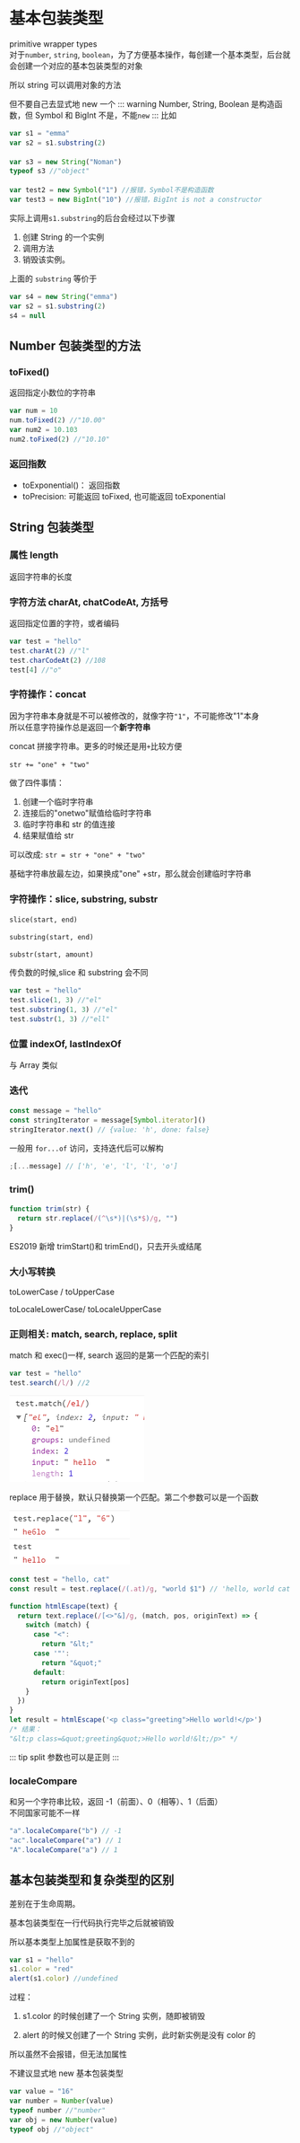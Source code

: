 # 基本包装类型

primitive wrapper types  
对于`number`, `string`, `boolean`，为了方便基本操作，每创建一个基本类型，后台就会创建一个对应的基本包装类型的对象

所以 string 可以调用对象的方法

但不要自己去显式地 new 一个
::: warning
Number, String, Boolean 是构造函数，但 Symbol 和 BigInt 不是，不能`new`
:::
比如

```js
var s1 = "emma"
var s2 = s1.substring(2)

var s3 = new String("Noman")
typeof s3 //"object"

var test2 = new Symbol("1") //报错，Symbol不是构造函数
var test3 = new BigInt("10") //报错，BigInt is not a constructor
```

实际上调用`s1.substring`的后台会经过以下步骤

1. 创建 String 的一个实例
2. 调用方法
3. 销毁该实例。

上面的 `substring` 等价于

```js
var s4 = new String("emma")
var s2 = s1.substring(2)
s4 = null
```

## Number 包装类型的方法

### toFixed()

返回指定小数位的字符串

```js
var num = 10
num.toFixed(2) //"10.00"
var num2 = 10.103
num2.toFixed(2) //"10.10"
```

### 返回指数

- toExponential()： 返回指数
- toPrecision: 可能返回 toFixed, 也可能返回 toExponential

## String 包装类型

### 属性 length

返回字符串的长度

### 字符方法 charAt, chatCodeAt, 方括号

返回指定位置的字符，或者编码

```js
var test = "hello"
test.charAt(2) //"l"
test.charCodeAt(2) //108
test[4] //"o"
```

### 字符操作：concat

因为字符串本身就是不可以被修改的，就像字符`"1"`，不可能修改"1"本身  
所以任意字符操作总是返回一个**新字符串**

concat 拼接字符串。更多的时候还是用`+`比较方便

`str += "one" + "two"`

做了四件事情：

1. 创建一个临时字符串
2. 连接后的"onetwo"赋值给临时字符串
3. 临时字符串和 str 的值连接
4. 结果赋值给 str

可以改成: `str = str + "one" + "two"`

基础字符串放最左边，如果换成"one" +str，那么就会创建临时字符串

### 字符操作：slice, substring, substr

`slice(start, end)`

`substring(start, end)`

`substr(start, amount)`

传负数的时候,slice 和 substring 会不同

```js
var test = "hello"
test.slice(1, 3) //"el"
test.substring(1, 3) //"el"
test.substr(1, 3) //"ell"
```

### 位置 indexOf, lastIndexOf

与 Array 类似

### 迭代

```js
const message = "hello"
const stringIterator = message[Symbol.iterator]()
stringIterator.next() // {value: 'h', done: false}
```

一般用 `for...of` 访问，支持迭代后可以解构

```js
;[...message] // ['h', 'e', 'l', 'l', 'o']
```

### trim()

```js
function trim(str) {
  return str.replace(/(^\s*)|(\s*$)/g, "")
}
```

ES2019 新增 trimStart()和 trimEnd()，只去开头或结尾

### 大小写转换

toLowerCase / toUpperCase

toLocaleLowerCase/ toLocaleUpperCase

### 正则相关: match, search, replace, split

match 和 exec()一样, search 返回的是第一个匹配的索引

```js
var test = "hello"
test.search(/l/) //2
```

![](../images/b57dd2c0331cfb00e45609a42986fd04.png)

replace 用于替换，默认只替换第一个匹配。第二个参数可以是一个函数

![](../images/df6747904e7b81d4447709c71b6ca95b.png)

```js
const test = "hello, cat"
const result = test.replace(/(.at)/g, "world $1") // 'hello, world cat'
```

```js
function htmlEscape(text) {
  return text.replace(/[<>"&]/g, (match, pos, originText) => {
    switch (match) {
      case "<":
        return "&lt;"
      case '"':
        return "&quot;"
      default:
        return originText[pos]
    }
  })
}
let result = htmlEscape('<p class="greeting">Hello world!</p>')
/* 结果：
"&lt;p class=&quot;greeting&quot;>Hello world!&lt;/p>" */
```

::: tip
split 参数也可以是正则
:::

### localeCompare

和另一个字符串比较，返回 -1（前面）、0（相等）、1（后面）  
不同国家可能不一样

```js
"a".localeCompare("b") // -1
"ac".localeCompare("a") // 1
"A".localeCompare("a") // 1
```

## 基本包装类型和复杂类型的区别

差别在于生命周期。

基本包装类型在一行代码执行完毕之后就被销毁

所以基本类型上加属性是获取不到的

```js
var s1 = "hello"
s1.color = "red"
alert(s1.color) //undefined
```

过程：

1. s1.color 的时候创建了一个 String 实例，随即被销毁

2. alert 的时候又创建了一个 String 实例，此时新实例是没有 color 的

所以虽然不会报错，但无法加属性

不建议显式地 new 基本包装类型

```js
var value = "16"
var number = Number(value)
typeof number //"number"
var obj = new Number(value)
typeof obj //"object"
```

